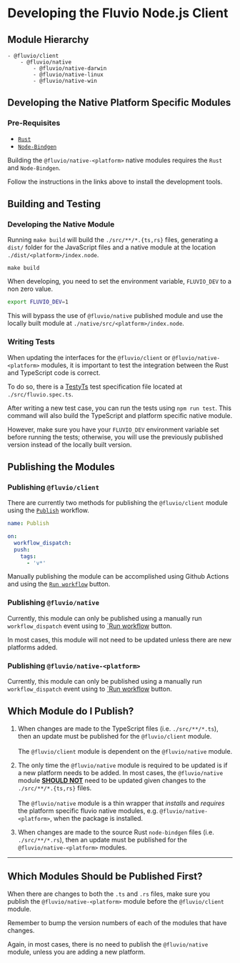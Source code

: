 # Developing the Fluvio Node.js Client

## Module Hierarchy

```
- @fluvio/client
    - @fluvio/native
        - @fluvio/native-darwin
        - @fluvio/native-linux
        - @fluvio/native-win
```

## Developing the Native Platform Specific Modules

### Pre-Requisites

- [`Rust`](https://rustup.rs)
- [`Node-Bindgen`](https://github.com/infinyon/node-bindgen)

Building the `@fluvio/native-<platform>` native modules requires the `Rust` and `Node-Bindgen`.

Follow the instructions in the links above to install the development tools.

## Building and Testing

### Developing the Native Module

Running `make build` will build the `./src/**/*.{ts,rs}` files, generating a `dist/` folder for the JavaScript files and a native module at the location `./dist/<platform>/index.node`.

```
make build
```

When developing, you need to set the environment variable, `FLUVIO_DEV` to a non zero value.

```bash
export FLUVIO_DEV=1
```

This will bypass the use of `@fluvio/native` published module and use the locally built module at `./native/src/<platform>/index.node`.

### Writing Tests

When updating the interfaces for the `@fluvio/client` or `@fluvio/native-<platform>` modules, it is important to test the integration between the Rust and TypeScript code is correct.

To do so, there is a [TestyTs](https://github.com/Testy/TestyTs) test specification file located at `./src/fluvio.spec.ts`.

After writing a new test case, you can run the tests using `npm run test`. This command will also build the TypeScript and platform specific native module.

However, make sure you have your `FLUVIO_DEV` environment variable set before running the tests; otherwise, you will use the previously published version instead of the locally built version.

## Publishing the Modules

### Publishing `@fluvio/client`

There are currently two methods for publishing the `@fluvio/client` module using the [`Publish`](https://github.com/infinyon/fluvio-client-node/blob/master/.github/workflows/publish.yml) workflow.

```yaml
name: Publish

on:
  workflow_dispatch:
  push:
    tags:
      - 'v*'
```

Manually publishing the module can be accomplished using Github Actions and using the [`Run workflow`](https://github.com/infinyon/fluvio-client-node/actions?query=workflow%3APublish) button.

### Publishing `@fluvio/native`

Currently, this module can only be published using a manually run `workflow_dispatch` event using to [`Run workflow](https://github.com/infinyon/fluvio-client-node/actions?query=workflow%3A%22Publish+%40fluvio%2Fnative%22) button.

In most cases, this module will not need to be updated unless there are new platforms added.

### Publishing `@fluvio/native-<platform>`

Currently, this module can only be published using a manually run `workflow_dispatch` event using to [`Run workflow](https://github.com/infinyon/fluvio-client-node/actions?query=workflow%3A%22Publish+%40fluvio%2Fnative-%3Cplatform%3E%22) button.

## Which Module do I Publish?

1) When changes are made to the TypeScript files (i.e. `./src/**/*.ts`), then an update must be published for the `@fluvio/client` module.</br></br>The `@fluvio/client` module is dependent on the `@fluvio/native` module.

2) The only time the `@fluvio/native` module is required to be updated is if a new platform needs to be added. In most cases, the `@fluvio/native` module <u>**SHOULD NOT**</u> need to be updated given changes to the `./src/**/*.{ts,rs}` files.</br></br>The `@fluvio/native` module is a thin wrapper that _installs_ and _requires_ the platform specific fluvio native modules, e.g. `@fluvio/native-<platform>`, when the package is installed.

3) When changes are made to the source Rust `node-bindgen` files (i.e. `./src/**/*.rs`), then an update must be published for the `@fluvio/native-<platform>` modules.

<hr/>

## Which Modules Should be Published First?

When there are changes to both the `.ts` and `.rs` files, make sure you publish the `@fluvio/native-<platform>` module before the `@fluvio/client` module.

Remember to bump the version numbers of each of the modules that have changes.

Again, in most cases, there is no need to publish the `@fluvio/native` module, unless you are adding a new platform.


